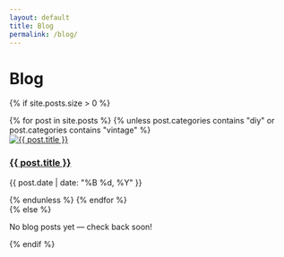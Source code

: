 ```yaml
---
layout: default
title: Blog
permalink: /blog/
---
```


# Blog

{% if site.posts.size > 0 %}
<div class="post-grid">
  {% for post in site.posts %}
    {% unless post.categories contains "diy" or post.categories contains "vintage" %}
      <div class="post-card">
        <div class="img-wrapper">
          <a href="{{ post.url }}">
            <img 
              src="{{ post.featured_image | default: '/assets/images/fallback.jpg' }}" 
              onerror="this.onerror=null;this.src='/assets/images/fallback.jpg';" 
              alt="{{ post.title }}" 
              loading="lazy">
          </a>
        </div>
        <h3><a href="{{ post.url }}">{{ post.title }}</a></h3>
        <p class="post-date">{{ post.date | date: "%B %d, %Y" }}</p>
      </div>
    {% endunless %}
  {% endfor %}
</div>
{% else %}
<p>No blog posts yet — check back soon!</p>
{% endif %}
